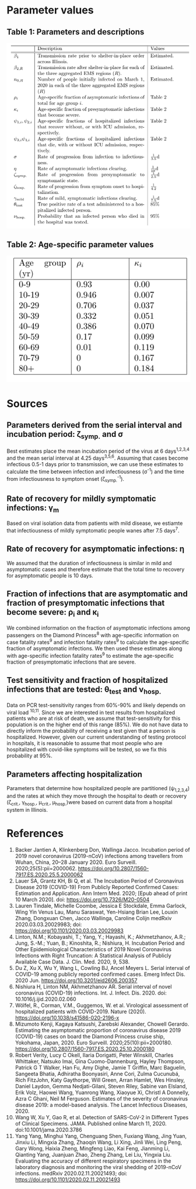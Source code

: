 # Parameter values

## Table 1: Parameters and descriptions

![table1](table1_pars.png)

## Table 2: Age-specific parameter values

![table2](table2_pars.png)

# Sources

## Parameters derived from the serial interval and incubation period: &zeta;<sub>symp.</sub> and &sigma;

Best estimates place the mean incubation period of the virus at 6 days<sup>1,2,3,4</sup> and the mean serial interval at 4.25 days<sup>3,5,6</sup>. Assuming that cases become infectious 0.5-1 days prior to transmission, we can use these estimates to calculate the time between infection and infectiousness (&sigma;<sup>-1</sup>) and the time from infectiousness to symptom onset (&zeta;<sub>symp.</sub><sup>-1</sup>).

## Rate of recovery for mildly symptomatic infections: &gamma;<sub>m</sub>

Based on viral isolation data from patients with mild disease, we estiamte that infectiousness of mildly symptomatic people wanes after 7.5 days<sup>7</sup>.

## Rate of recovery for asymptomatic infections: &eta;

We assumed that the duration of infectiousness is similar in mild and asymptomatic cases and therefore estimate that the total time to recovery for asymptomatic people is 10 days.

## Fraction of infections that are asymptomatic and fraction of presymptomatic infections that become severe: &rho;<sub>i</sub> and &kappa;<sub>i</sub>

We combined information on the fraction of asymptomatic infections among passengers on the Diamond Princess<sup>8</sup> with age-specific information on case fatality rates<sup>9</sup> and infection fatality rates<sup>9</sup> to calculate the age-specific fraction of asymptomatic infections. We then used these estimates along with age-specific infection fatality rates<sup>9</sup> to estimate the age-specific fraction of presymptomatic infections that are severe. 

## Test sensitivity and fraction of hospitalized infections that are tested: &theta;<sub>test</sub> and &nu;<sub>hosp.</sub>

Data on PCR test-sensitivity ranges from 60%-90% and likely depends on viral load <sup>10,11</sup>. Since we are interested in test results from hospitalized patients who are at risk of death, we assume that test-sensitivity for this population is on the higher end of this range (85%). We do not have data to directly inform the probability of receiving a test given that a person is hospitalized. However, given our current understanding of testing protocol in hospitals, it is reasonable to assume that most people who are hospitalized with covid-like symptoms will be tested, so we fix this probability at 95%.

## Parameters affecting hospitalization

Parameters that determine how hospitalized people are partitioned (&psi;<sub>1,2,3,4</sub>) and the rates at which they move through the hospital to death or recovery (&zeta;<sub>crit.</sub>, &gamma;<sub>hosp.</sub>, &mu;<sub>crit.</sub>, &mu;<sub>hosp.</sub>)were based on current data from a hospital system in Illinois. 

# References


1.  Backer Jantien A, Klinkenberg Don, Wallinga Jacco. Incubation period of 2019 novel coronavirus (2019-nCoV) infections among travellers from Wuhan, China, 20–28 January 2020. Euro Surveill. 2020;25(5):pii=2000062. https://doi.org/10.2807/1560-7917.ES.2020.25.5.2000062
2. Lauer SA, Grantz KH, Bi Q, et al. The Incubation Period of Coronavirus Disease 2019 (COVID-19) From Publicly Reported Confirmed Cases: Estimation and Application. Ann Intern Med. 2020; [Epub ahead of print 10 March 2020]. doi: https://doi.org/10.7326/M20-0504
3. Lauren Tindale, Michelle Coombe, Jessica E Stockdale, Emma Garlock, Wing Yin Venus Lau, Manu Saraswat, Yen-Hsiang Brian Lee, Louxin Zhang, Dongxuan Chen, Jacco Wallinga, Caroline Colijn
medRxiv 2020.03.03.20029983; doi: https://doi.org/10.1101/2020.03.03.20029983 
4. Linton, N.M.; Kobayashi, T.; Yang, Y.; Hayashi, K.; Akhmetzhanov, A.R.; Jung, S.-M.; Yuan, B.; Kinoshita, R.; Nishiura, H. Incubation Period and Other Epidemiological Characteristics of 2019 Novel Coronavirus Infections with Right Truncation: A Statistical Analysis of Publicly Available Case Data. J. Clin. Med. 2020, 9, 538. 
5. Du Z, Xu X, Wu Y, Wang L, Cowling BJ, Ancel Meyers L. Serial interval of COVID-19 among publicly reported confirmed cases. Emerg Infect Dis. 2020 Jun. https://doi.org/10.3201/eid2606.200357
6. Nishiura H, Linton NM, Akhmetzhanov AR. Serial interval of novel coronavirus (COVID-19) infections. Int. J. Infect. Dis. 2020. doi: 10.1016/j.ijid.2020.02.060
7. Wölfel, R., Corman, V.M., Guggemos, W. et al. Virological assessment of hospitalized patients with COVID-2019. Nature (2020). https://doi.org/10.1038/s41586-020-2196-x
8. Mizumoto Kenji, Kagaya Katsushi, Zarebski Alexander, Chowell Gerardo. Estimating the asymptomatic proportion of coronavirus disease 2019 (COVID-19) cases on board the Diamond Princess cruise ship, Yokohama, Japan, 2020. Euro Surveill. 2020;25(10):pii=2000180. https://doi.org/10.2807/1560-7917.ES.2020.25.10.2000180
9. Robert Verity, Lucy C Okell, Ilaria Dorigatti, Peter Winskill, Charles Whittaker, Natsuko Imai, Gina Cuomo-Dannenburg, Hayley Thompson, Patrick G T Walker, Han Fu, Amy Dighe, Jamie T Griffin, Marc Baguelin, Sangeeta Bhatia, Adhiratha Boonyasiri, Anne Cori, Zulma Cucunubá, Rich FitzJohn, Katy Gaythorpe, Will Green, Arran Hamlet, Wes Hinsley, Daniel Laydon, Gemma Nedjati-Gilani, Steven Riley, Sabine van Elsland, Erik Volz, Haowei Wang, Yuanrong Wang, Xiaoyue Xi, Christl A Donnelly, Azra C Ghani, Neil M Ferguson. Estimates of the severity of coronavirus disease 2019: a model-based analysis. The Lancet Infectious Diseases, 2020.
10. Wang W, Xu Y, Gao R, et al. Detection of SARS-CoV-2 in Different Types of Clinical Specimens. JAMA. Published online March 11, 2020. doi:10.1001/jama.2020.3786
11. Yang Yang, Minghui Yang, Chenguang Shen, Fuxiang Wang, Jing Yuan, Jinxiu Li, Mingxia Zhang, Zhaoqin Wang, Li Xing, Jinli Wei, Ling Peng, Gary Wong, Haixia Zheng, Mingfeng Liao, Kai Feng, Jianming Li, Qianting Yang, Juanjuan Zhao, Zheng Zhang, Lei Liu, Yingxia Liu.  Evaluating the accuracy of different respiratory specimens in the laboratory diagnosis and monitoring the viral shedding of 2019-nCoV infections. medRxiv 2020.02.11.20021493; doi: https://doi.org/10.1101/2020.02.11.20021493


